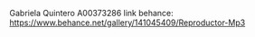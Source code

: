 Gabriela Quintero
A00373286
link behance: https://www.behance.net/gallery/141045409/Reproductor-Mp3
